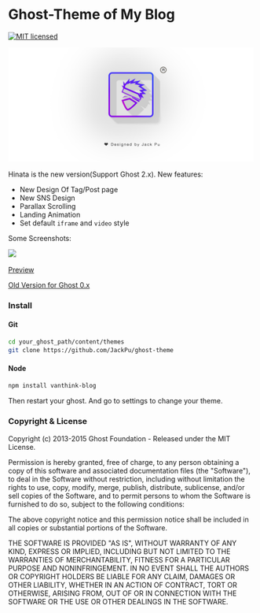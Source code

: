 # Ghost-Theme of My Blog 

[![MIT licensed](https://img.shields.io/github/license/mashape/apistatus.svg)](https://github.com/Vanthink-UED/ghost-theme/blob/master/LICENSE)

<img width="500" src="./screenshots/ghost-logo-hinata.png" />

Hinata is the new version(Support Ghost 2.x). New features:

+ New Design Of Tag/Post page
+ New SNS Design
+ Parallax Scrolling
+ Landing Animation
+ Set default `iframe` and `video` style

Some Screenshots:

<img src="./screenshots/demo.gif" width="600" />

[Preview](https://www.jackpu.com)


[Old Version for Ghost 0.x](https://github.com/JackPu/ghost-theme/tree/naruto)

### Install

#### Git

``` bash
cd your_ghost_path/content/themes
git clone https://github.com/JackPu/ghost-theme

```
#### Node
``` bash
npm install vanthink-blog
```
Then restart your ghost. And go to settings to change your theme.



### Copyright & License

Copyright (c) 2013-2015 Ghost Foundation - Released under the MIT License.

Permission is hereby granted, free of charge, to any person obtaining a copy of this software and associated documentation files (the "Software"), to deal in the Software without restriction, including without limitation the rights to use, copy, modify, merge, publish, distribute, sublicense, and/or sell copies of the Software, and to permit persons to whom the Software is furnished to do so, subject to the following conditions:

The above copyright notice and this permission notice shall be included in all copies or substantial portions of the Software.

THE SOFTWARE IS PROVIDED "AS IS", WITHOUT WARRANTY OF ANY KIND, EXPRESS OR IMPLIED, INCLUDING BUT NOT LIMITED TO THE WARRANTIES OF MERCHANTABILITY, FITNESS FOR A PARTICULAR PURPOSE AND
NONINFRINGEMENT. IN NO EVENT SHALL THE AUTHORS OR COPYRIGHT HOLDERS BE LIABLE FOR ANY CLAIM, DAMAGES OR OTHER LIABILITY, WHETHER IN AN ACTION OF CONTRACT, TORT OR OTHERWISE, ARISING FROM, OUT OF OR IN CONNECTION WITH THE SOFTWARE OR THE USE OR OTHER DEALINGS IN THE SOFTWARE.
